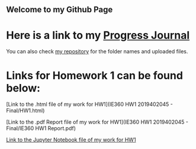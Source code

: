 ## Welcome to my Github Page


# Here is a link to my [Progress Journal](https://bu-ie-360.github.io/spring24-SNB2908/)


You can also check [my repository](https://github.com/BU-IE-360/spring24-SNB2908) for the folder names and uploaded files.

# Links for Homework 1 can be found below:

[Link to the .html file of my work for HW1](IE360 HW1 2019402045 - Final/HW1.html)

[Link to the .pdf Report file of my work for HW1](IE360 HW1 2019402045 - Final/IE360 HW1 Report.pdf)

[Link to the Jupyter Notebook file of my work for HW1](https://github.com/BU-IE-360/spring24-SNB2908/blob/13b11ffb7bde1aa94efe9db9223cfb8d42f879db/IE360%20HW1%202019402045%20-%20Final/HW1.ipynb)

